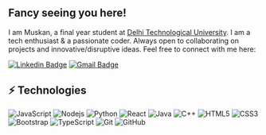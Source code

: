 ## Fancy seeing you here!

I am Muskan, a final year student at [Delhi Technological University](https://dtu.ac.in). I am a tech enthusiast & a passionate coder. Always open to collaborating on projects and innovative/disruptive ideas. Feel free to connect with me here:

[![Linkedin Badge](https://img.shields.io/badge/-muskan-blue?style=flat-square&logo=Linkedin&logoColor=white&link=https://www.linkedin.com/in/muskan-0a8481222/)]([https://www.linkedin.com/in/anirudhemmadi/](https://www.linkedin.com/in/muskan-0a8481222/))
[![Gmail Badge](https://img.shields.io/badge/-musksharma14@gmail.com-c14438?style=flat-square&logo=Gmail&logoColor=white&link=mailto:musksharma14@gmail.com)](mailto:musksharma14@gmail.com)

## ⚡ Technologies

![JavaScript](https://img.shields.io/badge/-JavaScript-black?style=flat-square&logo=javascript)
![Nodejs](https://img.shields.io/badge/-Nodejs-black?style=flat-square&logo=Node.js)
![Python](https://img.shields.io/badge/-Python-black?style=flat-square&logo=Python)
![React](https://img.shields.io/badge/-React-black?style=flat-square&logo=react)
![Java](https://img.shields.io/badge/-java-E34A86?style=flat-square&logo=java)
![C++](https://img.shields.io/badge/-C++-00599C?style=flat-square&logo=c)
![HTML5](https://img.shields.io/badge/-HTML5-E34F26?style=flat-square&logo=html5&logoColor=white)
![CSS3](https://img.shields.io/badge/-CSS3-1572B6?style=flat-square&logo=css3)
![Bootstrap](https://img.shields.io/badge/-Bootstrap-563D7C?style=flat-square&logo=bootstrap)
![TypeScript](https://img.shields.io/badge/-TypeScript-007ACC?style=flat-square&logo=typescript)
![Git](https://img.shields.io/badge/-Git-black?style=flat-square&logo=git)
![GitHub](https://img.shields.io/badge/-GitHub-181717?style=flat-square&logo=github)

